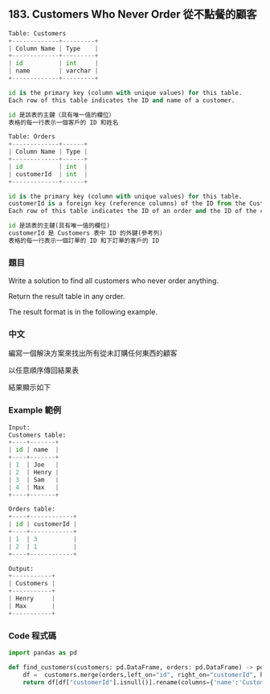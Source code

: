 ## 183. Customers Who Never Order 從不點餐的顧客

```py
Table: Customers
+-------------+---------+
| Column Name | Type    |
+-------------+---------+
| id          | int     |
| name        | varchar |
+-------------+---------+

id is the primary key (column with unique values) for this table.
Each row of this table indicates the ID and name of a customer.

id 是該表的主鍵（具有唯一值的欄位）
表格的每一行表示一個客戶的 ID 和姓名
```
 
```py
Table: Orders
+-------------+------+
| Column Name | Type |
+-------------+------+
| id          | int  |
| customerId  | int  |
+-------------+------+

id is the primary key (column with unique values) for this table.
customerId is a foreign key (reference columns) of the ID from the Customers table.
Each row of this table indicates the ID of an order and the ID of the customer who ordered it.

id 是該表的主鍵(具有唯一值的欄位)
customerId 是 Customers 表中 ID 的外鍵(參考列)
表格的每一行表示一個訂單的 ID 和下訂單的客戶的 ID
```

### 題目

Write a solution to find all customers who never order anything.

Return the result table in any order.

The result format is in the following example.
 
### 中文

編寫一個解決方案來找出所有從未訂購任何東西的顧客

以任意順序傳回結果表

結果顯示如下
 
### Example 範例

```py
Input: 
Customers table:
+----+-------+
| id | name  |
+----+-------+
| 1  | Joe   |
| 2  | Henry |
| 3  | Sam   |
| 4  | Max   |
+----+-------+

Orders table:
+----+------------+
| id | customerId |
+----+------------+
| 1  | 3          |
| 2  | 1          |
+----+------------+

Output: 
+-----------+
| Customers |
+-----------+
| Henry     |
| Max       |
+-----------+
```

### Code 程式碼

```py
import pandas as pd

def find_customers(customers: pd.DataFrame, orders: pd.DataFrame) -> pd.DataFrame:
    df =  customers.merge(orders,left_on="id", right_on="customerId", how="left")
    return df[df["customerId"].isnull()].rename(columns={'name':'Customers'})[['Customers']]
```